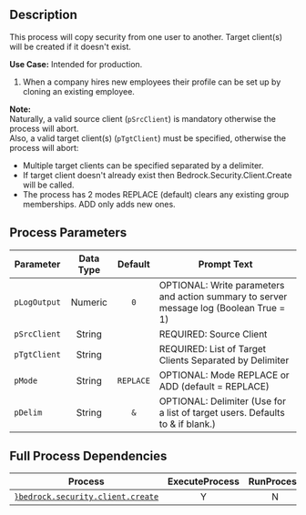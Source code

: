 ## Description
   
 This process will copy security from one user to another. Target client(s) will be created if it doesn't exist.  
     
**Use Case:**    Intended for production.  
1. When a company hires new employees their profile can be set up by cloning an existing employee.  
     
**Note:**     
 Naturally, a valid source client (`pSrcClient`) is mandatory otherwise the process will abort.  
 Also, a valid target client(s) (`pTgtClient`) must be specified, otherwise the process will abort:  
 - Multiple target clients can be specified separated by a delimiter.  
 - If target client doesn't already exist then Bedrock.Security.Client.Create will be called.  
 - The process has 2 modes REPLACE (default) clears any existing group memberships. ADD only adds new ones.  
## Process Parameters
  
|Parameter|Data Type|Default|Prompt Text|
  |---|:-:|:-:|---|
  |`pLogOutput`|Numeric|`0`|OPTIONAL: Write parameters and action summary to server message log (Boolean True = 1)|
  |`pSrcClient`|String||REQUIRED: Source Client|
  |`pTgtClient`|String||REQUIRED: List of Target Clients Separated by Delimiter|
  |`pMode`|String|`REPLACE`|OPTIONAL: Mode REPLACE or ADD (default = REPLACE)|
  |`pDelim`|String|`&`|OPTIONAL: Delimiter (Use for a list of target users. Defaults to & if blank.)|
  ## Full Process Dependencies
  
|Process|ExecuteProcess|RunProcess|
  |---|:-:|:-:|
  |[`}bedrock.security.client.create`](}bedrock.security.client.create)|Y|N|
  